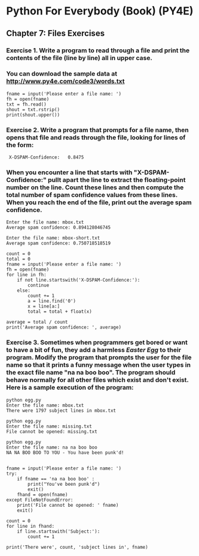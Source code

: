 # Python For Everybody (Book) (PY4E)

## Chapter 7: Files Exercises

### Exercise 1. Write a program to read through a file and print the contents of the file (line by line) all in upper case. 
###  You can download the sample data at http://www.py4e.com/code3/words.txt
```
fname = input('Please enter a file name: ')
fh = open(fname)
txt = fh.read()
shout = txt.rstrip()
print(shout.upper())
```

### Exercise 2.  Write a program that prompts for a file name, then opens that file and reads through the file, looking for lines of the form:
```
 X-DSPAM-Confidence:   0.8475
```
### When you encounter a line that starts with "X-DSPAM-Confidence:" pullt apart the line to extract the floating-point number on the line. Count these lines and then compute the total number of spam confidence values from these lines. When you reach the end of the file, print out the average spam confidence.
```
Enter the file name: mbox.txt
Average spam confidence: 0.894128046745

Enter the file name: mbox-short.txt
Average spam confidence: 0.750718518519

count = 0
total = 0
fname = input('Please enter a file name: ')
fh = open(fname)
for line in fh:
    if not line.startswith('X-DSPAM-Confidence:'):
        continue
    else:
        count += 1
        a = line.find('0')
        x = line[a:]
        total = total + float(x)
        
average = total / count
print('Average spam confidence: ', average)
```

### Exercise 3. Sometimes when programmers get bored or want to have a bit of fun, they add a harmless *Easter Egg* to their program. Modify the program that prompts the user for the file name so that it prints a funny message when the user types in the exact file name "na na boo boo". The program should behave normally for all other files which exist and don't exist. Here is a sample execution of the program:
```
python egg.py
Enter the file name: mbox.txt
There were 1797 subject lines in mbox.txt

python egg.py
Enter the file name: missing.txt
File cannot be opened: missing.txt

python egg.py
Enter the file name: na na boo boo
NA NA BOO BOO TO YOU - You have been punk'd!


fname = input('Please enter a file name: ')
try:
    if fname == 'na na boo boo' :
        print("You've been punk'd")
        exit()
    fhand = open(fname)
except FileNotFoundError:
    print('File cannot be opened: ' fname)
    exit()

count = 0
for line in fhand:
    if line.startswith('Subject:'):
        count += 1

print('There were', count, 'subject lines in', fname)
```

